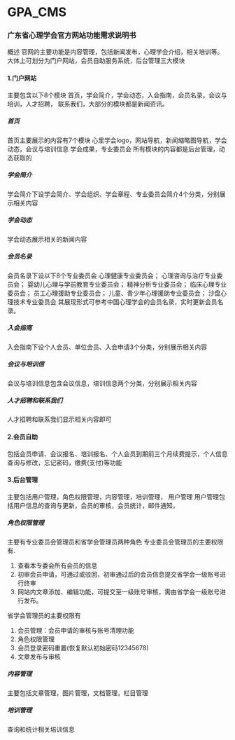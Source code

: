 # GPA_CMS

### 广东省心理学会官方网站功能需求说明书


概述
	官网的主要功能是内容管理，包括新闻发布，心理学会介绍，相关培训等。大体上可划分为门户网站，会员自助服务系统，后台管理三大模块


#### 1.门户网站
主要包含以下8个模块
首页，学会简介，学会动态，入会指南，会员名录，会议与培训，人才招聘，
联系我们，大部分的模块都是新闻资讯。

##### 首页
首页主要展示的内容有7个模块
心里学会logo，网站导航，新闻缩略图导航，学会动态，会议与培训信息
学会成果，专业委员会
所有模块的内容都是后台管理，动态获取的

##### 学会简介
学会简介下设学会简介、学会组织、学会章程、专业委员会简介4个分类，分别展示相关内容

##### 学会动态
学会动态展示相关的新闻内容

##### 会员名录
会员名录下设以下8个专业委员会
心理健康专业委员会；
心理咨询与治疗专业委员会；
婴幼儿心理与学前教育专业委员会；
精神分析专业委员会；
临床心理专业委员会；
员工心理援助专业委员会；
儿童、青少年心理援助专业委员会；
沙盘心理技术专业委员会
其展现形式可参考中国心理学会的会员名录，实时更新会员名录。

##### 入会指南
入会指南下设个人会员、单位会员、入会申请3个分类，分别展示相关内容

##### 会议与培训信
会议与培训信息包含会议信息，培训信息两个分类，分别展示相关内容

##### 人才招聘和联系我们
人才招聘和联系我们显示相关内容即可


#### 2.会员自助
包括会员申请、会议报名、培训报名、个人会员到期前三个月续费提示，个人信息查询与修改，忘记密码，缴费(支付)等功能

#### 3.后台管理
主要包括用户管理，角色权限管理，内容管理，培训管理，
用户管理
用户管理包括用户信息的查询与更新，会员的审核，会员统计，邮件通知，

##### 角色权限管理
主要有专业委员会管理员和省学会管理员两种角色
专业委员会管理员的主要权限有.
1.	查看本专委会所有会员的信息
2.	初审会员申请，可通过或驳回，初审通过后的会员信息提交省学会一级账号进行终审
3.	网站内文章添加、编辑功能，可提交至一级账号审核，需由省学会一级账号进行发布。

省学会管理员的主要权限有
1.	会员管理：会员申请的审核与账号清理功能
2.	角色权限管理
3.	会员登录密码重置(恢复默认初始密码12345678)
4.	文章发布与审核

#####  内容管理
主要包括文章管理，图片管理，文档管理，栏目管理

##### 培训管理
查询和统计相关培训信息
